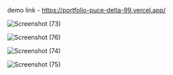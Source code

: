 
demo link - https://portfolio-puce-delta-99.vercel.app/

![Screenshot (73)](https://github.com/RuchiAgrawal9186/CVIP_Web_Development/assets/112552732/bcf0aabd-2e21-4ddd-968b-c54c888da6b3)

![Screenshot (76)](https://github.com/RuchiAgrawal9186/CVIP_Web_Development/assets/112552732/2c53dcb9-4ad3-49ab-942a-5f8ec7983429)

![Screenshot (74)](https://github.com/RuchiAgrawal9186/CVIP_Web_Development/assets/112552732/40d25896-6f01-4552-bbb7-1380a29a6d48)

![Screenshot (75)](https://github.com/RuchiAgrawal9186/CVIP_Web_Development/assets/112552732/b0534a5e-96e2-4301-bc8f-69357e2f59a7)